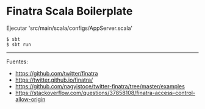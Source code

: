 # Finatra Scala Boilerplate

Ejecutar 'src/main/scala/configs/AppServer.scala'

    $ sbt
    $ sbt run

---

Fuentes:

+ https://github.com/twitter/finatra
+ https://twitter.github.io/finatra/
+ https://github.com/nagyistoce/twitter-finatra/tree/master/examples
+ https://stackoverflow.com/questions/37858108/finatra-access-control-allow-origin